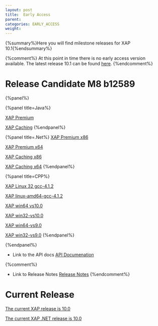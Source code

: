 ```yaml
---
layout: post
title:  Early Access
parent:
categories: EARLY_ACCESS
weight:
---
```


{%summary%}Here you will find milestone releases for XAP 10.1{%endsummary%}

{%comment%}
At this point in time there is no early access version available. The latest release 10.1 can be found [here](/index.html).
{%endcomment%}

# Release Candidate M8 b12589

{%panel%}


{%panel title=Java%}

[XAP Premium](http://www.gigaspaces.com/tempfiles/downloads/EarlyAccess/xap/10.1.0/m8/gigaspaces-xap-premium-10.1.0-m8-b12589-with-license.zip)

[XAP Caching](http://www.gigaspaces.com/tempfiles/downloads/EarlyAccess/xap/10.1.0/m8/gigaspaces-xap-caching-10.1.0-m8-b12589.zip)
{%endpanel%}


{%panel title=.Net%}
[XAP Premium x86](http://www.gigaspaces.com/tempfiles/downloads/EarlyAccess/xap/10.1.0/m8/GigaSpaces-XAP.NET-Premium-10.1.0.12589-M8-x86.msi)

[XAP Premium x64](http://www.gigaspaces.com/tempfiles/downloads/EarlyAccess/xap/10.1.0/m8/GigaSpaces-XAP.NET-Premium-10.1.0.12589-M8-x64.msi)

[XAP Caching x86](http://www.gigaspaces.com/tempfiles/downloads/EarlyAccess/xap/10.1.0/m8/GigaSpaces-XAP.NET-Caching-10.1.0.12589-M8-x86.msi)

[XAP Caching x64](http://www.gigaspaces.com/tempfiles/downloads/EarlyAccess/xap/10.1.0/m8/GigaSpaces-XAP.NET-Caching-10.1.0.12589-M8-x64.msi)
{%endpanel%}

{%panel title=CPP%}

[XAP Linux 32 gcc-4.1.2](http://www.gigaspaces.com/tempfiles/downloads/EarlyAccess/xap/10.1.0/m8/gigaspaces-cpp-10.1.0-m8-linux32-gcc-4.1.2.tar.gz)

[XAP linux-amd64-gcc-4.1.2](http://www.gigaspaces.com/tempfiles/downloads/EarlyAccess/xap/10.1.0/m8/gigaspaces-cpp-10.1.0-m8-linux-amd64-gcc-4.1.2.tar.gz)

[XAP win64 vs10.0](http://www.gigaspaces.com/tempfiles/downloads/EarlyAccess/xap/10.1.0/m8/gigaspaces-cpp-10.1.0-m8-win64-vs10.0.tar.gz)

[XAP win32-vs10.0](http://www.gigaspaces.com/tempfiles/downloads/EarlyAccess/xap/10.1.0/m8/gigaspaces-cpp-10.1.0-m8-win32-vs10.0.tar.gz)

[XAP win64-vs9.0](http://www.gigaspaces.com/tempfiles/downloads/EarlyAccess/xap/10.1.0/m8/gigaspaces-cpp-10.1.0-m8-win64-vs9.0.tar.gz)

[XAP win32-vs9.0](http://www.gigaspaces.com/tempfiles/downloads/EarlyAccess/xap/10.1.0/m8/gigaspaces-cpp-10.1.0-m8-win32-vs9.0.tar.gz)
{%endpanel%}

{%endpanel%}

* Link to the API docs
[API Documenation](/api_documentation)

{%comment%}
* Link to Release Notes
[Release Notes](/release_notes)
{%endcomment%}

# Current Release

[The current XAP release is 10.0](/xap101)

[The current XAP .NET release is 10.0](/xap101net)




